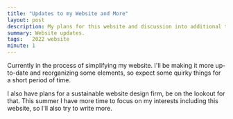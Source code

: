 ```yaml
---
title: "Updates to my Website and More"
layout: post
description: My plans for this website and discussion into additional topics for this summer.
summary: Website updates.
tags:   2022 website
minute: 1
---
```


Currently in the process of simplifying my website. I'll be making it more up-to-date and reorganizing some elements, so expect some quirky things for a short period of time.

I also have plans for a sustainable website design firm, be on the lookout for that. This summer I have more time to focus on my interests including this website, so I'll also try to write more.